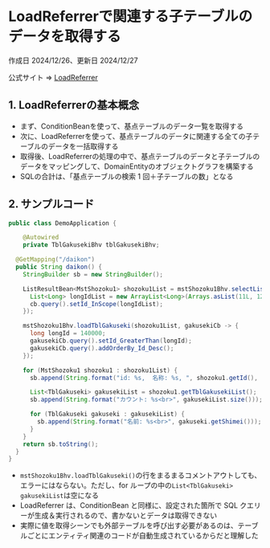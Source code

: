 # LoadReferrerで関連する子テーブルのデータを取得する

作成日 2024/12/26、更新日 2024/12/27

公式サイト => [LoadReferrer](https://dbflute.seasar.org/ja/manual/function/ormapper/behavior/select/loadreferrer.html)

## 1. LoadReferrerの基本概念

- まず、ConditionBeanを使って、基点テーブルのデータ一覧を取得する
- 次に、LoadReferrerを使って、基点テーブルのデータに関連する全ての子テーブルのデータを一括取得する
- 取得後、LoadReferrerの処理の中で、基点テーブルのデータと子テーブルのデータをマッピングして、DomainEntityのオブジェクトグラフを構築する
- SQLの合計は、「基点テーブルの検索 1 回＋子テーブルの数」となる

## 2. サンプルコード

```java
public class DemoApplication {

    @Autowired
    private TblGakusekiBhv tblGakusekiBhv;

  @GetMapping("/daikon")
  public String daikon() {
    StringBuilder sb = new StringBuilder();

    ListResultBean<MstShozoku1> shozoku1List = mstShozoku1Bhv.selectList(cb -> {
      List<Long> longIdList = new ArrayList<Long>(Arrays.asList(11L, 12L));
      cb.query().setId_InScope(longIdList);
    });

    mstShozoku1Bhv.loadTblGakuseki(shozoku1List, gakusekiCb -> {
      long longId = 140000;
      gakusekiCb.query().setId_GreaterThan(longId);
      gakusekiCb.query().addOrderBy_Id_Desc();
    });

    for (MstShozoku1 shozoku1 : shozoku1List) {
      sb.append(String.format("id: %s,  名称: %s, ", shozoku1.getId(), shozoku1.getMeisyou()));

      List<TblGakuseki> gakusekiList = shozoku1.getTblGakusekiList();
      sb.append(String.format("カウント: %s<br>", gakusekiList.size()));

      for (TblGakuseki gakuseki : gakusekiList) {
        sb.append(String.format("名前: %s<br>", gakuseki.getShimei()));
      }
    }
    return sb.toString();
  }
}
```

- `mstShozoku1Bhv.loadTblGakuseki()`の行をまるまるコメントアウトしても、エラーにはならない。ただし、for ループの中の`List<TblGakuseki> gakusekiList`は空になる
- LoadReferrer は、ConditionBean と同様に、設定された箇所で SQL クエリーが生成＆実行されるので、書かないとデータは取得できない
- 実際に値を取得シーンでも外部テーブルを呼び出す必要があるのは、テーブルごとにエンティティ関連のコードが自動生成されているからだと理解した
